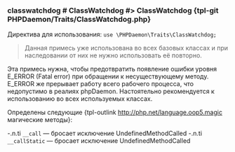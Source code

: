### classwatchdog # ClassWatchdog #> ClassWatchdog {tpl-git PHPDaemon/Traits/ClassWatchdog.php}

Директива для использования: `use \PHPDaemon\Traits\ClassWatchdog;`

> Данная примесь уже использована во всех базовых классах и при наследовании от них не нужно использовать её повторно.

Эта примесь нужна, чтобы предотвратить появление ошибки уровня E_ERROR (Fatal error) при обращении к несуществующему методу. E_ERROR же прерывает работу всего рабочего процесса, что недопустимо в реалиях phpDaemon. Настоятельно рекомендуется к использованию во всех используемых классах.


Определены следующие {tpl-outlink http://php.net/language.oop5.magic магические методы}:

-.n.ti `__call` — бросает исключение UndefinedMethodCalled
-.n.ti `__callStatic` — бросает исключение UndefinedMethodCalled
